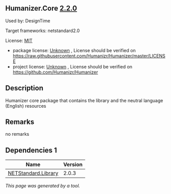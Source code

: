 Humanizer.Core [2.2.0](https://www.nuget.org/packages/Humanizer.Core/2.2.0)
--------------------

Used by: DesignTime

Target frameworks: netstandard2.0

License: [MIT](../../../../licenses/mit) 

- package license: [Unknown](https://raw.githubusercontent.com/Humanizr/Humanizer/master/LICENSE) , License should be verified on https://raw.githubusercontent.com/Humanizr/Humanizer/master/LICENSE
- project license: [Unknown](https://github.com/Humanizr/Humanizer) , License should be verified on https://github.com/Humanizr/Humanizer

Description
-----------
Humanizer core package that contains the library and the neutral language (English) resources

Remarks
-----------
no remarks


Dependencies 1
-----------

|Name|Version|
|----------|:----|
|[NETStandard.Library](../../../../packages/nuget.org/netstandard.library/2.0.3)|2.0.3|

*This page was generated by a tool.*